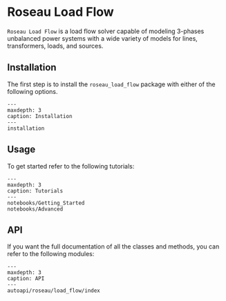 # Roseau Load Flow

`Roseau Load Flow` is a load flow solver capable of modeling 3-phases unbalanced power systems with
a wide variety of models for lines, transformers, loads, and sources.

## Installation

The first step is to install the `roseau_load_flow` package with either of the following options.

```{toctree}
---
maxdepth: 3
caption: Installation
---
installation
```

## Usage

To get started refer to the following tutorials:

```{toctree}
---
maxdepth: 3
caption: Tutorials
---
notebooks/Getting_Started
notebooks/Advanced
```

## API
If you want the full documentation of all the classes and methods, you can refer to the following
modules:

```{toctree}
---
maxdepth: 3
caption: API
---
autoapi/roseau/load_flow/index
```
